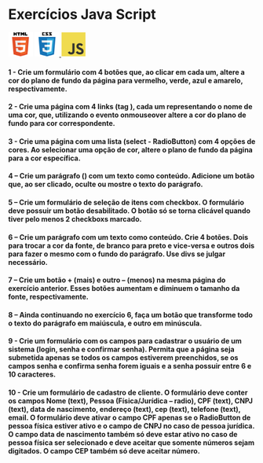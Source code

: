 # Exercícios Java Script

<p><a href="https://www.w3.org/html/" target="_blank"> <img src="https://raw.githubusercontent.com/devicons/devicon/master/icons/html5/html5-original-wordmark.svg" alt="html5" width="50" height="50"/></a>     <a href="https://www.w3schools.com/css/" target="_blank"> <img src="https://raw.githubusercontent.com/devicons/devicon/master/icons/css3/css3-original-wordmark.svg" alt="css3" width="50" height="50"/> </a>   
<a href="https://developer.mozilla.org/en-US/docs/Web/JavaScript" target="_blank"> <img src="https://raw.githubusercontent.com/devicons/devicon/master/icons/javascript/javascript-original.svg" alt="javascript" width="50" height="50"/> </a>



#### 1 - Crie um formulário com 4 botões que, ao clicar em cada um, altere a cor do plano de fundo da página para vermelho,  verde, azul e amarelo, respectivamente.

#### 2 - Crie uma página com 4 links (tag ), cada um representando o nome de uma cor, que, utilizando o evento  onmouseover altere a cor do plano de fundo para cor correspondente.  

#### 3 - Crie uma página com uma lista (select - RadioButton) com 4 opções de cores. Ao selecionar uma opção de cor,  altere o plano de fundo da página para a cor específica.  

#### 4 – Crie um parágrafo () com um texto como conteúdo. Adicione um botão que, ao ser clicado, oculte ou mostre o  texto do parágrafo.  

#### 5 – Crie um formulário de seleção de itens com checkbox. O formulário deve possuir um botão desabilitado. O botão  só se torna clicável quando tiver pelo menos 2 checkboxs marcado.  

#### 6 – Crie um parágrafo com um texto como conteúdo. Crie 4 botões. Dois para trocar a cor da fonte, de branco para  preto e vice-versa e outros dois para fazer o mesmo com o fundo do parágrafo. Use divs se julgar necessário.  

#### 7 – Crie um botão + (mais) e outro – (menos) na mesma página do exercício anterior. Esses botões aumentam e  diminuem o tamanho da fonte, respectivamente.  

#### 8 – Ainda continuando no exercício 6, faça um botão que transforme todo o texto do parágrafo em maiúscula, e outro  em minúscula.  

#### 9 - Crie um formulário com os campos para cadastrar o usuário de um sistema (login, senha e confirmar senha). Permita  que a página seja submetida apenas se todos os campos estiverem preenchidos, se os campos senha e confirma senha  forem iguais e a senha possuir entre 6 e 10 caracteres.  

#### 10 - Crie um formulário de cadastro de cliente. O formulário deve conter os campos Nome (text), Pessoa (Física/Jurídica  – radio), CPF (text), CNPJ (text), data de nascimento, endereço (text), cep (text), telefone (text), email. O formulário  deve ativar o campo CPF apenas se o RadioButton de pessoa física estiver ativo e o campo de CNPJ no caso de pessoa  jurídica. O campo data de nascimento também só deve estar ativo no caso de pessoa física ser selecionado e deve aceitar  que somente números sejam digitados. O campo CEP também só deve aceitar número.

